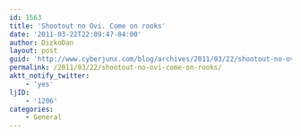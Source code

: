 ```yaml
---
id: 1563
title: 'Shootout no Ovi. Come on rooks'
date: '2011-03-22T22:09:47-04:00'
author: DizkoDan
layout: post
guid: 'http://www.cyberjunx.com/blog/archives/2011/03/22/shootout-no-ovi-come-on-rooks/'
permalink: /2011/03/22/shootout-no-ovi-come-on-rooks/
aktt_notify_twitter:
    - 'yes'
ljID:
    - '1206'
categories:
    - General
---
```


<div class="posterous_autopost"></div>